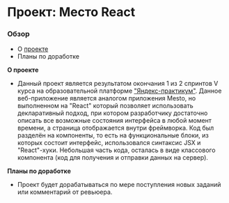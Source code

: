 # Проект: Место React

### Обзор

* О [проекте](https://archi-ufanet.github.io/mesto-react/)
* Планы по доработке

**О проекте**

* Данный проект является результатом окончания 1 из 2 спринтов V курса на образовательной платформе ["Яндекс-практикум"](https://practicum.yandex.ru/). Данное веб-приложение является аналогом приложения Mesto, но выполненном на "React" который позволяет использовать декларативный подход, при котором разработчику достаточно описать все возможные состояния интерфейса в любой момент времени, а страница отображается внутри фреймворка. Код был разделён на компоненты, то есть на функциональные блоки, из которых состоит интерфейс, использовался синтаксис JSX и "React"-хуки. Небольшая часть кода, осталась в виде классового компонента (код для получения и отправки данных на сервер). 

**Планы по доработке**

* Проект будет дорабатываться по мере поступления новых заданий или комментарий от ревьюера.